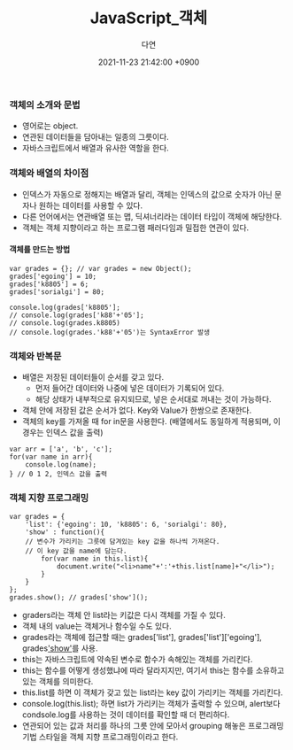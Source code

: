 ﻿---
title: JavaScript_객체
author: 다연
date: 2021-11-23 21:42:00 +0900
categories: [Study, JavaScript]
tags: [JavaScript, Inflearn]
---
### 객체의 소개와 문법
- 영어로는 object. 
- 연관된 데이터들을 담아내는 일종의 그릇이다.
- 자바스크립트에서 배열과 유사한 역할을 한다.
### 객체와 배열의 차이점
- 인덱스가 자동으로 정해지는 배열과 달리, 객체는 인덱스의 값으로 숫자가 아닌 문자나 원하는 데이터를 사용할 수 있다.
- 다른 언어에서는 연관배열 또는 맵, 딕셔너리라는 데이터 타입이 객체에 해당한다.
- 객체는 객체 지향이라고 하는 프로그램 패러다임과 밀접한 연관이 있다.
#### 객체를 만드는 방법
```
var grades = {}; // var grades = new Object();
grades['egoing'] = 10;
grades['k8805'] = 6;
grades['sorialgi'] = 80;

console.log(grades['k8805'];
// console.log(grades['k88'+'05'];
// console.log(grades.k8805)
// console.log(grades.'k88'+'05')는 SyntaxError 발생
```
### 객체와 반복문
- 배열은 저장된 데이터들이 순서를 갖고 있다.
	- 먼저 들어간 데이터와 나중에 넣은 데이터가 기록되어 있다.
	- 해당 상태가 내부적으로 유지되므로, 넣은 순서대로 꺼내는 것이 가능하다.
- 객체 안에 저장된 값은 순서가 없다. Key와 Value가 한쌍으로 존재한다.
- 객체의 key를 가져올 때 for in문을 사용한다. (배열에서도 동일하게 적용되며, 이 경우는 인덱스 값을 출력)

```
var arr = ['a', 'b', 'c'];
for(var name in arr){
	console.log(name);
} // 0 1 2, 인덱스 값을 출력
```
### 객체 지향 프로그래밍
```
var grades = {
    'list': {'egoing': 10, 'k8805': 6, 'sorialgi': 80},
    'show' : function(){
    // 변수가 가리키는 그릇에 담겨있는 key 값을 하나씩 가져온다.
    // 이 key 값을 name에 담는다. 
        for(var name in this.list){
            document.write("<li>name"+':'+this.list[name]+"</li>");
        }
    }
};
grades.show(); // grades['show']();
```
- graders라는 객체 안 list라는 키값은 다시 객체를 가질 수 있다.
- 객체 내의 value는 객체거나 함수일 수도 있다.
- grades라는 객체에 접근할 때는 grades['list'], grades['list']['egoing'], grades['show']()를 사용. 
- this는 자바스크립트에 약속된 변수로 함수가 속해있는 객체를 가리킨다.
- this는 함수를 어떻게 생성했냐에 따라 달라지지만, 여기서 this는 함수를 소유하고 있는 객체를 의미한다. 
- this.list를 하면 이 객체가 갖고 있는 list라는 key 값이 가리키는 객체를 가리킨다. 
- console.log(this.list); 하면 list가 가리키는 객체가 출력할 수 있으며, alert보다 condsole.log를 사용하는 것이 데이터를 확인할 때 더 편리하다.
- 연관되어 있는 값과 처리를 하나의 그릇 안에 모아서 grouping 해놓은 프로그래밍 기법 스타일을 객체 지향 프로그래밍이라고 한다.
